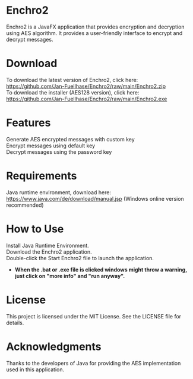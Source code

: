 # Enchro2
Enchro2 is a JavaFX application that provides encryption and decryption using AES algorithm. It provides a user-friendly interface to encrypt and decrypt messages.

# Download 
To download the latest version of Enchro2, click here: https://github.com/Jan-Fuellhase/Enchro2/raw/main/Enchro2.zip  
To download the installer (AES128 version), click here: https://github.com/Jan-Fuellhase/Enchro2/raw/main/Enchro2.exe  

# Features
Generate AES encrypted messages with custom key  
Encrypt messages using default key  
Decrypt messages using the password key  

# Requirements
Java runtime environment, download here: https://www.java.com/de/download/manual.jsp (Windows online version recommended)

# How to Use
Install Java Runtime Environment.  
Download the Enchro2 application.  
Double-click the Start Enchro2 file to launch the application.  
* **When the .bat or .exe file is clicked windows might throw a warning,**
**just click on "more info" and "run anyway".**

# License
This project is licensed under the MIT License. See the LICENSE file for details.

# Acknowledgments
Thanks to the developers of Java for providing the AES implementation used in this application.
